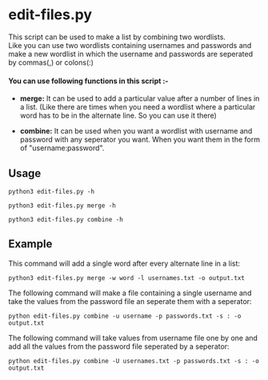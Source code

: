 
# edit-files.py

This script can be used to make a list by combining two wordlists.  
Like you can use two wordlists containing usernames and passwords and make a new wordlist in which the username and passwords are seperated by commas(,) or colons(:)  

#### You can use following functions in this  script :-
- **merge:** It can be used to add a particular value after a number of lines in a list. (Like there are times when you need a wordlist where a particular word has to be in the alternate line. So you can use it there) 

- **combine:** It can be used when you want a wordlist with username and password with any seperator you want. When you want them in the form of "username:password".


## Usage

``` 
python3 edit-files.py -h

```
```
python3 edit-files.py merge -h
```
```
python3 edit-files.py combine -h
```

## Example

This command will add a single word after every alternate line in a list:
```
python3 edit-files.py merge -w word -l usernames.txt -o output.txt
```
  
The following command will make a file containing a single username and take the values from the password file an seperate them with a seperator:
  
```
python edit-files.py combine -u username -p passwords.txt -s : -o output.txt
```
The following command will take values from username file one by one and add all the values from the password file seperated by a seperator:
```
python edit-files.py combine -U usernames.txt -p passwords.txt -s : -o output.txt
```